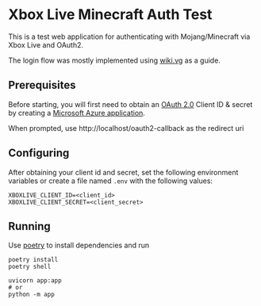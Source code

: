 # Xbox Live Minecraft Auth Test

This is a test web application for authenticating with Mojang/Minecraft via
Xbox Live and OAuth2.

The login flow was mostly implemented using [wiki.vg](https://wiki.vg/Microsoft_Authentication_Scheme) as a guide.

## Prerequisites
Before starting, you will first need to obtain an
[OAuth 2.0](https://docs.microsoft.com/en-us/azure/active-directory/develop/v2-oauth2-auth-code-flow)
Client ID & secret by creating a
[Microsoft Azure application](https://docs.microsoft.com/en-us/azure/active-directory/develop/quickstart-register-app). 

When prompted, use http://localhost/oauth2-callback as the redirect uri

## Configuring

After obtaining your client id and secret, set the following environment
variables or create a file named `.env` with the following values:

```
XBOXLIVE_CLIENT_ID=<client_id>
XBOXLIVE_CLIENT_SECRET=<client_secret>
```

## Running

Use [poetry](https://python-poetry.org) to install dependencies and run

```shell
poetry install
poetry shell

uvicorn app:app
# or
python -m app
```
